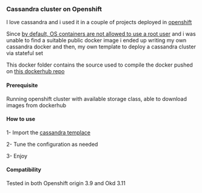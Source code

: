 ### Cassandra cluster on Openshift

I love cassandra and i used it in a couple of projects deployed in [openshift](https://www.openshift.com/)

Since [by default, OS containers are not allowed to use a root user](https://blog.openshift.com/getting-any-docker-image-running-in-your-own-openshift-cluster/) and i was unable to find a suitable public docker image i ended up writing my own cassandra docker and then, my own template to deploy a cassandra cluster via stateful set 

This docker folder contains the source used to compile the docker pushed on [this dockerhub repo](https://cloud.docker.com/u/frehub/repository/docker/frehub/cassandra)


#### Prerequisite

Running openshift cluster with available storage class, able to download images from dockerhub

#### How to use

1- Import the [cassandra templace](cassandra_stateful_template.json)

2- Tune the configuration as needed

3- Enjoy


#### Compatibility

Tested in both Openshift origin 3.9 and Okd 3.11 